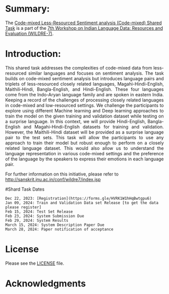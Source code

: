 # Summary:
The [Code-mixed Less-Resourced Sentiment analysis (Code-mixed) Shared Task](https://github.com/wildre-workshop/wildre-7_code-mixed-sentiment-analysis/) is a part of the [7th Workshop on Indian Language Data: Resources and Evaluation (WILDRE-7)](http://sanskrit.jnu.ac.in/conf/wildre7/index.jsp).
# Introduction: 
<p align="justify">This shared task addresses the complexities of code-mixed data from less-resourced similar languages and focuses on sentiment analysis. The task builds on code-mixed sentiment analysis but introduces language pairs and triplets of less-resourced closely related languages, Magahi-Hindi-English, Maithili-Hindi, Bangla-English, and Hindi-English. These four languages come from the Indo-Aryan language family and are spoken in eastern India.
Keeping a record of the challenges of processing closely related languages in code-mixed and low-resourced settings. We challenge the participants to explore using different Machine learning and Deep learning approaches to train the model on the given training and validation dataset while testing on a surprise language. In this context, we will provide Hindi-English, Bangla-English and Magahi-Hindi-English datasets for training and validation. However, the Maithili-Hindi dataset will be provided as a surprise language pair to the test sets. This task will allow the participants to use any approach to train their model but robust enough to perform on a closely related language dataset. This would also allow us to understand the language representation in various code-mixed settings and the preference of the language by the speakers to express their emotions in each language pair. </p>

For further information on this initiative, please refer to http://sanskrit.jnu.ac.in/conf/wildre7/index.jsp

#Shard Task Dates
```
Dec 22, 2023: [Registration](https://forms.gle/HVRK1W1hHqBwtgpu6)
Jan 09, 2024: Train and Validation Data set Release [to get the data please register]
Feb 15, 2024: Test Set Release
Feb 23, 2024: System Submission Due
Feb 29, 2024: System Results
March 15, 2024: System Description Paper Due
March 28, 2024: Paper notification of acceptance
```

# License
Please see the [LICENSE](https://github.com/wildre-workshop/wildre-7_code-mixed-sentiment-analysis/blob/main/LICENSE) file.

# Acknowledgments

